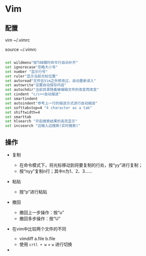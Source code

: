 # Vim

## 配置

vim ~/.vimrc

source ~/.vimrc

```bash

set wildmenu"按TAB键时命令行自动补齐"
set ignorecase"忽略大小写"
set number "显示行号"
set ruler"显示当前光标位置"
set autoread"文件在Vim之外修改过，自动重新读入"
set autowrite"设置自动保存内容"
set autochdir"当前目录随着被编辑文件的改变而改变"
set cindent "c/c++自动缩进"
set smartindent
set autoindent"参考上一行的缩进方式进行自动缩进"
set softtabstop=4 "4 character as a tab"
set shiftwidth=4
set smarttab
set hlsearch "开启搜索结果的高亮显示"
set incsearch "边输入边搜索(实时搜索)"

```

## 操作

- 复制
    - 在命令模式下，将光标移动到将要复制的行处，按“yy”进行复制；
    - 按“nyy”复制n行；其中n为1、2、3……

- 粘贴
    - 按“p”进行粘贴

- 撤回
    - 撤回上一步操作：按“u”
    - 撤回多步操作：按“U”

- 在vim中比较两个文件的不同
    - vimdiff a.file b.file
    - 使用 `crtl + w` + `w` 进行切换

- 
